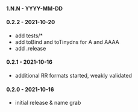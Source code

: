 
#### 1.N.N - YYYY-MM-DD


#### 0.2.2 - 2021-10-20

- add tests/*
- add toBind and toTinydns for A and AAAA
- add .release


#### 0.2.1 - 2021-10-16

- additional RR formats started, weakly validated


#### 0.2.0 - 2021-10-16

- initial release & name grab